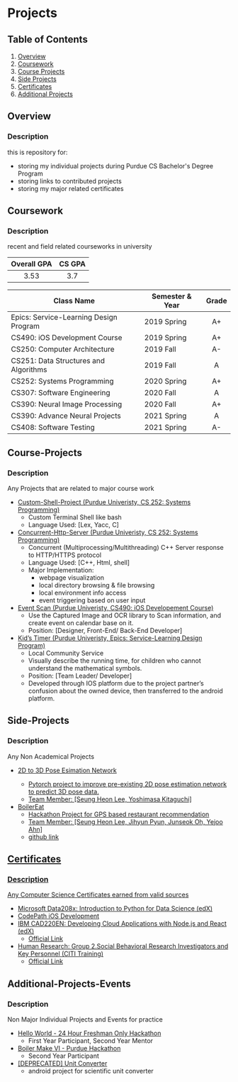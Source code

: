 # Projects

## Table of Contents
1. [Overview](#Overview)
1. [Coursework](#Coursework)
1. [Course Projects](#Course-Projects)
1. [Side Projects](#Side-Projects)
1. [Certificates](#Certificates)
1. [Additional Projects](#Additional-Projects-Events)



## Overview
### Description
this is repository for:
- storing my individual projects during Purdue CS Bachelor's Degree Program
- storing links to contributed projects
- storing my major related certificates

## Coursework
### Description
recent and field related courseworks in university

| Overall GPA | CS GPA |
|:-----------:|:------:|
| 3.53        | 3.7    |

| Class Name                             | Semester & Year | Grade |
|----------------------------------------|-----------------|:-----:|
|	Epics: Service-Learning Design Program | 2019 Spring     | A+    |
|	CS490: iOS Development Course 				 | 2019 Spring		 | A+    |
|	CS250: Computer Architecture					 | 2019 Fall		   | A-    |
|	CS251: Data Structures and Algorithms	 | 2019 Fall  		 | A     |
|	CS252: Systems Programming					   | 2020 Spring	   | A+    |
|	CS307: Software Engineering					   | 2020 Fall  	   | A     |
|	CS390: Neural Image Processing			   | 2020 Fall  	   | A+    |
|	CS390: Advance Neural Projects			   | 2021 Spring	   | A     |
|	CS408: Software Testing   					   | 2021 Spring	   | A-    |


## Course-Projects
### Description
Any Projects that are related to major course work
* <a href=https://github.com/lee3072/Custom-Shell-Project> Custom-Shell-Project (Purdue Univeristy, CS 252: Systems Programming) </a>
  - Custom Terminal Shell like bash
  - Language Used: [Lex, Yacc, C]
* <a href=https://github.com/lee3072/Concurrent-Http-Server> Concurrent-Http-Server (Purdue Univeristy, CS 252: Systems Programming) </a>
  - Concurrent (Multiprocessing/Multithreading) C++ Server response to HTTP/HTTPS protocol
  - Language Used: [C++, Html, shell]
  - Major Implementation:
    - webpage visualization
    - local directory browsing & file browsing
    - local environment info access
    - event triggering based on user input 
* <a href="https://github.com/eventscan/eventscan"> Event Scan (Purdue Univeristy, CS490: iOS Developement Course) </a>
  -	Use the Captured Image and OCR library to Scan information, and create event on calendar base on it.
  -	Position: [Designer, Front-End/ Back-End Developer]
* <a href="https://play.google.com/store/apps/details?id=cds.epics.kidstimerproject"> Kid’s Timer (Purdue Univeristy, Epics: Service-Learning Design Program) </a>
  - Local Community Service
  -	Visually describe the running time, for children who cannot understand the mathematical symbols.
  -	Position: [Team Leader/ Developer]
  -	Developed through IOS platform due to the project partner’s confusion about the owned device, then transferred to the android platform.

## Side-Projects
### Description
Any Non Academical Projects
* <a href=https://github.com/YoshiKitaguchi/3d_pose_estimation_demo> 2D to 3D Pose Esimation Network
  -	Pytorch project to improve pre-existing 2D pose estimation network to predict 3D pose data.
  - Team Member: [Seung Heon Lee, Yoshimasa Kitaguchi]
* <a href=https://devpost.com/software/boilereat> BoilerEat
  -	Hackathon Project for GPS based restaurant recommendation
  - Team Member: [Seung Heon Lee, Jihyun Pyun, Junseok Oh, Yejoo Ahn]
  - <a href=https://github.com/lee3072/boilermake2022> github link
  

## Certificates
### Description
Any Computer Science Certificates earned from valid sources
* <a href=https://github.com/lee3072/Projects/blob/master/Certificate_1/Edx%20Class/Microsoft%20DAT208x%20Certificate%20_%20edX.pdf> Microsoft Data208x: Introduction to Python for Data Science (edX) </a>
* <a href=https://github.com/lee3072/Projects/blob/master/Certificate_2/CodePath/iOSSpring2019_wsigUni138.pdf> CodePath iOS Development </a>
* <a href=https://github.com/lee3072/Projects/blob/master/Certificate_3/Edx%20Class/IBM%20CAD220EN%20Certificate%20%7C%20edX.pdf> IBM CAD220EN: Developing Cloud Applications with Node.js and React (edX) </a>
  - <a href=https://courses.edx.org/certificates/f64e089f90ff4ed59ad70531b66b77bc> Official Link </a>
* <a href=https://github.com/lee3072/Projects/blob/master/Certificate_4/CITI%20-%20Collaborative%20Institutional%20Training%20Initiative/citiCompletionCertificate_11100531_48342315.pdf> Human Research: Group 2.Social Behavioral Research Investigators and Key Personnel (CITI Training)</a>
  - <a href=https://www.citiprogram.org/verify/?w5ef754b7-8958-4928-a1b9-5aa6c622b05e-48342315> Official Link </a>

## Additional-Projects-Events
### Description
Non Major Individual Projects and Events for practice
* <a href="https://devpost.com/software/class_manager"> Hello World - 24 Hour Freshman Only Hackathon</a>
  - First Year Participant, Second Year Mentor
* <a href="https://devpost.com/software/projects-2e8buc">	Boiler Make VI - Purdue Hackathon </a>
  - Second Year Participant
* <a href="https://play.google.com/store/apps/details?id=com.developer.iseungheon.unitconverter"> [DEPRECATED] Unit Converter </a>
  - android project for scientific unit converter


